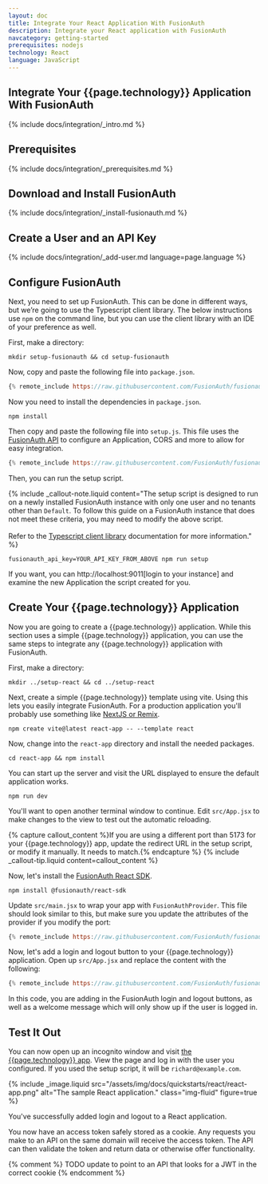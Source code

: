 ```yaml
---
layout: doc
title: Integrate Your React Application With FusionAuth
description: Integrate your React application with FusionAuth
navcategory: getting-started
prerequisites: nodejs
technology: React
language: JavaScript
---
```


## Integrate Your {{page.technology}} Application With FusionAuth

{% include docs/integration/_intro.md %}

## Prerequisites

{% include docs/integration/_prerequisites.md %}

## Download and Install FusionAuth

{% include docs/integration/_install-fusionauth.md %}

## Create a User and an API Key

{% include docs/integration/_add-user.md language=page.language %}

## Configure FusionAuth

Next, you need to set up FusionAuth. This can be done in different ways, but we’re going to use the Typescript client library. The below instructions use `npm` on the command line, but you can use the client library with an IDE of your preference as well.

First, make a directory:

```shell
mkdir setup-fusionauth && cd setup-fusionauth
```

Now, copy and paste the following file into `package.json`.

```javascript
{% remote_include https://raw.githubusercontent.com/FusionAuth/fusionauth-example-client-libraries/main/typescript/package.json %}
```

Now you need to install the dependencies in `package.json`.

```shell
npm install
```

Then copy and paste the following file into `setup.js`. This file uses the [FusionAuth API](/docs/v1/tech/apis/) to configure an Application, CORS and more to allow for easy integration. 

```javascript
{% remote_include https://raw.githubusercontent.com/FusionAuth/fusionauth-example-client-libraries/main/typescript/setup.js %}
```

Then, you can run the setup script.

{% include _callout-note.liquid content="The setup script is designed to run on a newly installed FusionAuth instance with only one user and no tenants other than `Default`. To follow this guide on a FusionAuth instance that does not meet these criteria, you may need to modify the above script. <br><br> Refer to the [Typescript client library](/docs/v1/tech/client-libraries/typescript) documentation for more information." %}

```shell
fusionauth_api_key=YOUR_API_KEY_FROM_ABOVE npm run setup
```

If you want, you can http://localhost:9011[login to your instance] and examine the new Application the script created for you.

## Create Your {{page.technology}} Application

Now you are going to create a {{page.technology}} application. While this section uses a simple {{page.technology}} application, you can use the same steps to integrate any {{page.technology}} application with FusionAuth.

First, make a directory:

```shell
mkdir ../setup-react && cd ../setup-react
```

Next, create a simple {{page.technology}} template using vite. Using this lets you easily integrate FusionAuth. For a production application you'll probably use something like [NextJS or Remix](/docs/quickstarts/#single-page-app).

```shell
npm create vite@latest react-app -- --template react
```

Now, change into the `react-app` directory and install the needed packages.

```shell
cd react-app && npm install
```

You can start up the server and visit the URL displayed to ensure the default application works.

```shell
npm run dev
```

You'll want to open another terminal window to continue. Edit `src/App.jsx` to make changes to the view to test out the automatic reloading.

{% capture callout_content %}If you are using a different port than 5173 for your {{page.technology}} app, update the redirect URL in the setup script, or modify it manually. It needs to match.{% endcapture %}
{% include _callout-tip.liquid content=callout_content %}

Now, let's install the [FusionAuth React SDK](https://www.npmjs.com/package/@fusionauth/react-sdk).

```shell
npm install @fusionauth/react-sdk
```

Update `src/main.jsx` to wrap your app with `FusionAuthProvider`. This file should look similar to this, but make sure you update the attributes of the provider if you modify the port:

```jsx
{% remote_include https://raw.githubusercontent.com/FusionAuth/fusionauth-example-react-guide/main/src/main.jsx %}
```

Now, let's add a login and logout button to your {{page.technology}} application. Open up `src/App.jsx` and replace the content with the following:

```jsx
{% remote_include https://raw.githubusercontent.com/FusionAuth/fusionauth-example-react-guide/main/src/App.jsx %}
```

In this code, you are adding in the FusionAuth login and logout buttons, as well as a welcome message which will only show up if the user is logged in.

## Test It Out

You can now open up an incognito window and visit [the {{page.technology}} app](http://localhost:5173). View the page and log in with the user you configured. If you used the setup script, it will be `richard@example.com`.

{% include _image.liquid src="/assets/img/docs/quickstarts/react/react-app.png" alt="The sample React application." class="img-fluid" figure=true %}

You've successfully added login and logout to a React application.

You now have an access token safely stored as a cookie. Any requests you make to an API on the same domain will receive the access token. The API can then validate the token and return data or otherwise offer functionality.

{% comment %}
TODO update to point to an API that looks for a JWT in the correct cookie
{% endcomment %}
